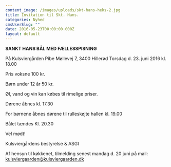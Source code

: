 ```yaml
---
content_image: /images/uploads/skt-hans-heks-2.jpg
title: Invitation til Skt. Hans.
categories: Nyhed
cmsUserSlug: ""
date: 2016-05-23T00:00:00.000Z
layout: default
---
```


**SANKT HANS BÅL MED FÆLLESSPISNING**

På Kulsviergården
Pibe Møllevej 7, 3400 Hillerød
Torsdag d. 23. juni
2016 kl. 18.00

Pris voksne 100 kr.

Børn under 12 år 50 kr.


Øl, vand og vin kan købes til
rimelige priser.


Dørene åbnes kl. 17.30

              
For børnene åbnes dørene til rulleskøjte hallen kl. 19.00


Bålet tændes Kl. 20.30 

Vel mødt!


Kulsviergårdens bestyrelse & ASGI

Af hensyn til køkkenet, tilmelding senest mandag d. 20
juni på mail: <a href="mailto:kulsviergaarden@kulsviergaarden.dk">kulsviergaarden@kulsviergaarden.dk

